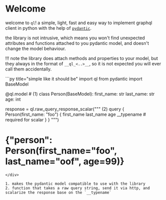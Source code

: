 # Welcome
welcome to `ql`! a simple, light, fast and easy way to implement graphql client
in python with the help of [`pydantic`](https://docs.pydantic.dev/latest/).

the library is not intrusive, which means you won't find unexpected attributes
and functions attached to you pydantic model, and doesn't change the model behaviour.

!!! note
    the library does attach methods and properties to your model, but they always in the format of
    `__ql_<..>__`, so it is not expected you will ever call them accidentally.


<div class="annotate" markdown>
```py title="simple like it should be" 
import ql
from pydantic import BaseModel

@ql.model  # (1)
class Person(BaseModel):
  first_name: str
  last_name: str
  age: int

response = ql.raw_query_response_scalar("""  (2)
query {
  Person(first_name: "foo") {
    first_name
    last_name
    age
    __typename  # required for scalar
  }
}
""")
# {"person": Person(first_name="foo", last_name="oof", age=99)}
```
</div>

1. makes the pydantic model compatible to use with the library
2. function that takes a raw query string, send it via http, and scalarize the response base on the `__typename`
